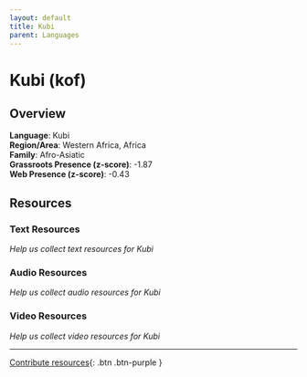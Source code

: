 ```yaml
---
layout: default
title: Kubi
parent: Languages
---
```


# Kubi (kof)

## Overview

**Language**: Kubi  
**Region/Area**: Western Africa, Africa  
**Family**: Afro-Asiatic  
**Grassroots Presence (z-score)**: -1.87  
**Web Presence (z-score)**: -0.43  

## Resources

### Text Resources
*Help us collect text resources for Kubi*

### Audio Resources
*Help us collect audio resources for Kubi*

### Video Resources
*Help us collect video resources for Kubi*

---

[Contribute resources](https://forms.office.com/e/1SfLJx3u1r){: .btn .btn-purple }
